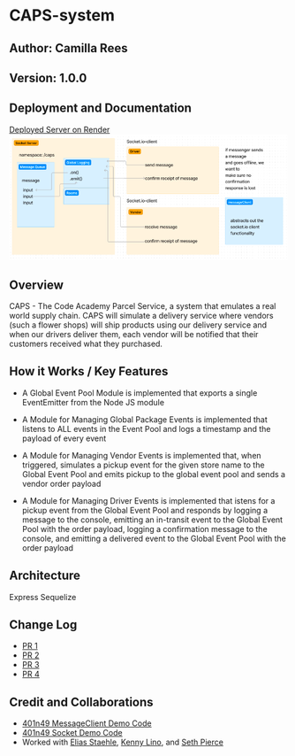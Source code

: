 # CAPS-system

## Author: Camilla Rees
## Version: 1.0.0

## Deployment and Documentation
[Deployed Server on Render]()
![Whiteboard](./assets/lab-13-whiteboard.png)

## Overview
CAPS - The Code Academy Parcel Service, a system that emulates a real world supply chain. CAPS will simulate a delivery service where vendors (such a flower shops) will ship products using our delivery service and when our drivers deliver them, each vendor will be notified that their customers received what they purchased.


## How it Works / Key Features

- A Global Event Pool Module is implemented that exports a single EventEmitter from the Node JS module

- A Module for Managing Global Package Events is implemented that listens to ALL events in the Event Pool and logs a timestamp and the payload of every event

- A Module for Managing Vendor Events is implemented that, when triggered, simulates a pickup event for the given store name to the Global Event Pool and emits pickup to the global event pool and sends a vendor order payload

- A Module for Managing Driver Events is implemented that istens for a pickup event from the Global Event Pool and responds by logging a message to the console,
emitting an in-transit event to the Global Event Pool with the order payload, logging a confirmation message to the console, and emitting a delivered event to the Global Event Pool with the order payload

## Architecture
Express
Sequelize

## Change Log
- [PR 1](https://github.com/camillarees/CAPS-system/pull/1)
- [PR 2](https://github.com/camillarees/CAPS-system/pull/3)
- [PR 3](https://github.com/camillarees/CAPS-system/pull/9)
- [PR 4]()

## Credit and Collaborations
- [401n49 MessageClient Demo Code](https://github.com/codefellows/seattle-code-javascript-401d49/tree/main/class-13/demo-with-message-client)
- [401n49 Socket Demo Code](https://github.com/codefellows/seattle-code-javascript-401d49/tree/main/class-12/live-demo/code-review)
- Worked with [Elias Staehle](https://github.com/EDStaehle), [Kenny Lino](https://github.com/kennywlino), and [Seth Pierce](https://github.com/sethppierce)